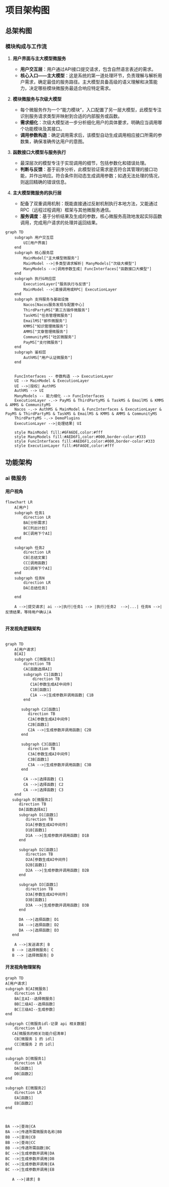 # 项目架构图

## 总架构图


### **模块构成与工作流**

1. **用户界面与主大模型微服务**
    - **用户交互层**：用户通过API接口提交请求，包含自然语言表述的需求。
    - **核心入口——主大模型**：这是系统的第一道处理环节，负责理解与解析用户需求，确定最佳的服务路径。主大模型具备高级的语义理解和决策能力，决定哪些模块微服务最适合响应特定需求。

2. **模块微服务与次级大模型**
    - 每个微服务作为一个“能力模块”，入口配置了另一层大模型，此模型专注识别服务请求类型并映射到合适的内部服务或函数。
    - **需求细化**：次级大模型进一步分析细化用户的具体要求，明确应当调用哪个功能模块及其接口。
    - **调用参数构造**：确定调用需求后，该模型自动生成调用相应接口所需的参数集，确保准确传达用户的意图。

3. **函数接口大模型与服务执行**
    - 最深层次的模型专注于实现调用的细节，包括参数化和错误处理。
    - **判断与反馈**：基于前序分析，此模型验证需求是否符合其管理的接口功能，并作出响应。符合条件则动态生成调用参数；如遇无法处理的情况，则返回精确的错误信息。

4. **主大模型微服务的执行层**
    - 配备了双重调用机制：既能直接通过反射机制执行本地方法，又能通过RPC（远程过程调用）框架与其他微服务通信。
    - **服务调度**：基于分析结果及生成的参数，核心微服务高效地发起实际函数调用，完成用户请求的处理并返回结果。

```mermaid
graph TD
    subgraph 用户交互层
        UI[用户界面]
    end
    subgraph 核心服务层
        MainModel["主大模型微服务"]
        MainModel -->|多类型请求解析| ManyModels["次级大模型"]
        ManyModels -->|调用参数生成| FuncInterfaces["函数接口大模型"]
    end
    subgraph 执行&响应层
        ExecutionLayer["服务执行与反馈"]
        MainModel -->|直接调用或RPC| ExecutionLayer
    end
    subgraph 支持服务与基础设施
        Nacos[Nacos服务发现与配置中心]
        ThirdPartyMS["第三方插件微服务"]
        TaskMS["任务管理微服务"]
        EmailMS["邮件微服务"]
        KMMS["知识管理微服务"]
        AMMS["文章管理微服务"]
        CommunityMS["社区微服务"]
        PayMS["支付微服务"]
    end
    subgraph 鉴权层
        AuthMS["用户认证微服务"]
    end


    FuncInterfaces -- 参数构造 --> ExecutionLayer
    UI --> MainModel & ExecutionLayer
    UI -->|授权| AuthMS
    AuthMS --> UI
    ManyModels -- 能力细化 --> FuncInterfaces
    ExecutionLayer -.-> PayMS & ThirdPartyMS & TaskMS & EmailMS & KMMS & AMMS & CommunityMS
    Nacos -.-> AuthMS & MainModel & FuncInterfaces & ExecutionLayer & PayMS & ThirdPartyMS & TaskMS & EmailMS & KMMS & AMMS & CommunityMS
    ThirdPartyMS -.-> DemoPlugins
    ExecutionLayer -->|处理结果| UI

    style MainModel fill:#6FA6DE,color:#fff
    style ManyModels fill:#AED6F1,color:#000,border-color:#333
    style FuncInterfaces fill:#AED6F1,color:#000,border-color:#333
    style ExecutionLayer fill:#6FA6DE,color:#fff
```

## 功能架构

### ai 微服务

#### 用户视角

```mermaid
flowchart LR
    A[用户]
    subgraph 任务1
        direction LR
        BA[分析需求]
        BC[列出计划]
        BC[调用下个AI]
    end

    subgraph 任务2
        direction LR
        CB[总结文案]
        CC[调用函数]
        CD[调用下个AI]
    end
    subgraph 任务N
        direction LR
        DA[总结任务]
        
    end
    
    A -->|提交请求| ai -->|执行|任务1 --> |执行|任务2  -->|...| 任务N -->|反馈结果，等待用户确认|A
    
```

#### 开发视角逻辑架构

```mermaid

graph TD
    A[用户请求]
    B[AI]
    subgraph C[微服务1]
        direction TB
        CA[函数选择AI]
        subgraph C1[函数1]
            direction TB
           C1A[参数生成AI中间件]
           C1B[函数1]
           C1A -->|生成参数并调用函数| C1B
        end

       subgraph C2[函数1]
          direction TB
          C2A[参数生成AI中间件]
          C2B[函数1]
          C2A -->|生成参数并调用函数| C2B
       end

       subgraph C3[函数1]
          direction TB
          C3A[参数生成AI中间件]
          C3B[函数1]
          C3A -->|生成参数并调用函数| C3B
       end
        
        CA -->|选择函数| C1
        CA -->|选择函数| C2
        CA -->|选择函数| C3
    end
   subgraph D[微服务2]
      direction TB
      DA[函数选择AI]
      subgraph D1[函数1]
         direction TB
         D1A[参数生成AI中间件]
         D1B[函数1]
         D1A -->|生成参数并调用函数| D1B
      end

      subgraph D2[函数1]
         direction TB
         D2A[参数生成AI中间件]
         D2B[函数1]
         D2A -->|生成参数并调用函数| D2B
      end

      subgraph D3[函数1]
         direction TB
         D3A[参数生成AI中间件]
         D3B[函数1]
         D3A -->|生成参数并调用函数| D3B
      end

      DA -->|选择函数| D1
      DA -->|选择函数| D2
      DA -->|选择函数| D3
   end
    
    A -->|发送请求| B 
   B --> |选择微服务| C
   B --> |选择微服务| D

```

#### 开发视角物理架构

```mermaid
graph TD
A[用户请求]
subgraph B[AI微服务]
    direction LR
    BA[主AI--选择微服务]
    BB[二级AI--选择函数]
    BC[三级AI--生成参数]
end

subgraph C[微服务idl-记录 api 相关数据]
    direction LR
   CA[微服务的相关功能介绍清单]
    CB[微服务 1 的 idl]
    CC[微服务 2 的 idl]
end

subgraph D[微服务1]
    direction LR
    DA[函数1]
    DB[函数2]
end

subgraph E[微服务2]
    direction LR
    EA[函数1]
    EB[函数2]
end



BA -->|查询|CA
BA -->|传递所需微服务名称|BB
BB -->|查询|CB
BB -->|查询|CC
BB -->|传递所需函数|BC
BC -->|生成参数并调用|DA
BC -->|生成参数并调用|DB
BC -->|生成参数并调用|EA
BC -->|生成参数并调用|EB

   A -->|请求| B
   

```